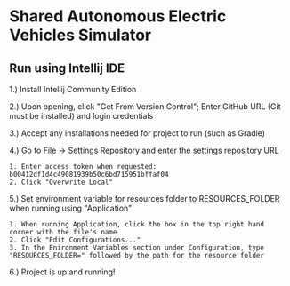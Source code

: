 # Shared Autonomous Electric Vehicles Simulator

## Run using Intellij IDE

1.) Install Intellij Community Edition

2.) Upon opening, click "Get From Version Control"; Enter GitHub URL (Git must be installed) and login credentials

3.) Accept any installations needed for project to run (such as Gradle)

4.) Go to File -> Settings Repository and enter the settings repository URL 
    
    1. Enter access token when requested: b00412df1d4c49081939b50c6bd715951bffaf04
    2. Click "Overwrite Local"
    
5.) Set environment variable for resources folder to RESOURCES_FOLDER when running using "Application"
   
    1. When running Application, click the box in the top right hand corner with the file's name
    2. Click "Edit Configurations..."
    3. In the Enironment Variables section under Configuration, type "RESOURCES_FOLDER=" followed by the path for the resource folder

6.) Project is up and running!
